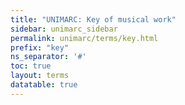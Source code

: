 ```yaml
---
title: "UNIMARC: Key of musical work"
sidebar: unimarc_sidebar
permalink: unimarc/terms/key.html
prefix: "key"
ns_separator: '#'
toc: true
layout: terms
datatable: true
---
```

